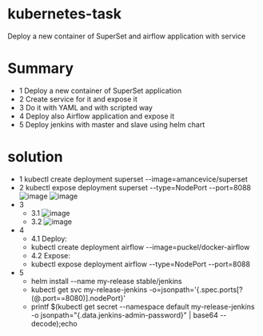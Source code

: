 # kubernetes-task
Deploy a new container of SuperSet and airflow application with service


# Summary
- 1 Deploy a new container of SuperSet application
- 2  Create service for it and expose it
- 3 Do it with YAML and with scripted way
- 4 Deploy also Airflow application and expose it
- 5 Deploy jenkins with master and slave using helm chart



# solution
- 1 kubectl create deployment superset --image=amancevice/superset
- 2 kubectl expose deployment superset --type=NodePort --port=8088
![image](https://user-images.githubusercontent.com/113102456/211503621-674e65c0-ac2d-4ad5-b709-13d95f9bb973.png)
![image](https://user-images.githubusercontent.com/113102456/211503674-e9336d2d-70cd-4a9e-bcf7-0ec681097ae8.png)
- 3 
  - 3.1 ![image](https://user-images.githubusercontent.com/113102456/220575952-15b9435e-71b7-435b-a499-2ac31a3925e1.png)
  - 3.2 ![image](https://user-images.githubusercontent.com/113102456/220576015-ab5a3cb5-1aad-4bd9-bbfd-24727ed9c312.png)
- 4
  - 4.1 Deploy:
   - kubectl create deployment airflow --image=puckel/docker-airflow
  - 4.2 Expose:
   - kubectl expose deployment airflow --type=NodePort --port=8088
- 5 
  - helm install --name my-release stable/jenkins
  - kubectl get svc my-release-jenkins -o=jsonpath='{.spec.ports[?(@.port==8080)].nodePort}'
  - printf $(kubectl get secret --namespace default my-release-jenkins -o jsonpath="{.data.jenkins-admin-password}" | base64 --decode);echo
